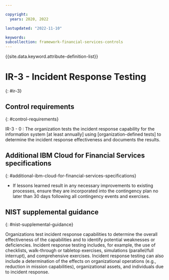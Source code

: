 ```yaml
---

copyright:
  years: 2020, 2022

lastupdated: "2022-11-10"

keywords: 
subcollection: framework-financial-services-controls
---
```


{{site.data.keyword.attribute-definition-list}}

               
# IR-3 - Incident Response Testing
{: #ir-3}

## Control requirements
{: #control-requirements}

IR-3 - 0
    : The organization tests the incident response capability for the information system [at least annually] using [organization-defined tests] to determine the incident response effectiveness and documents the results.

## Additional IBM Cloud for Financial Services specifications
{: #additional-ibm-cloud-for-financial-services-specifications}

- If lessons learned result in any necessary improvements to existing processes, ensure they are incorporated into the contingency plan no later than 30 days following all contingency events and exercises.

## NIST supplemental guidance
{: #nist-supplemental-guidance}

Organizations test incident response capabilities to determine the overall effectiveness of the capabilities and to identify potential weaknesses or deficiencies. Incident response testing includes, for example, the use of checklists, walk-through or tabletop exercises, simulations (parallel/full interrupt), and comprehensive exercises. Incident response testing can also include a determination of the effects on organizational operations (e.g., reduction in mission capabilities), organizational assets, and individuals due to incident response.






